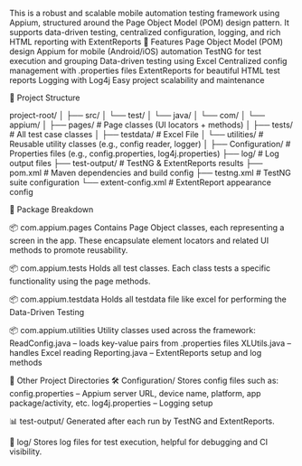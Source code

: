 This is a robust and scalable mobile automation testing framework using Appium, structured around the Page Object Model (POM) design pattern. It supports data-driven testing, centralized configuration, logging, and rich HTML reporting with ExtentReports
🚀 Features
  Page Object Model (POM) design
  Appium for mobile (Android/iOS) automation
  TestNG for test execution and grouping
  Data-driven testing using Excel
  Centralized config management with .properties files
  ExtentReports for beautiful HTML test reports
  Logging with Log4j
  Easy project scalability and maintenance


📁 Project Structure

 project-root/
│
├── src/
│   └── test/
│       └── java/
│           └── com/
│               └── appium/
│                   ├── pages/         # Page classes (UI locators + methods)
│                   ├── tests/         # All test case classes
│                   ├── testdata/      # Excel File
│                   └── utilities/     # Reusable utility classes (e.g., config reader, logger)
│
├── Configuration/                     # Properties files (e.g., config.properties, log4j.properties)
├── log/                               # Log output files
├── test-output/                       # TestNG & ExtentReports results
├── pom.xml                            # Maven dependencies and build config
├── testng.xml                         # TestNG suite configuration
└── extent-config.xml                  # ExtentReport appearance config


🧱 Package Breakdown

📦 com.appium.pages
Contains Page Object classes, each representing a screen in the app. These encapsulate element locators and related UI methods to promote reusability.

📦 com.appium.tests
Holds all test classes. Each class tests a specific functionality using the page methods.

📦 com.appium.testdata
Holds all testdata file like excel for performing the Data-Driven Testing

📦 com.appium.utilities
Utility classes used across the framework:
  ReadConfig.java – loads key-value pairs from .properties files
  XLUtils.java – handles Excel reading
  Reporting.java – ExtentReports setup and log methods

📂 Other Project Directories
  🛠️ Configuration/
      Stores config files such as:
          config.properties – Appium server URL, device name, platform, app package/activity, etc.
          log4j.properties – Logging setup
          
  📊 test-output/
      Generated after each run by TestNG and ExtentReports.

  🧾 log/
      Stores log files for test execution, helpful for debugging and CI visibility.

          
